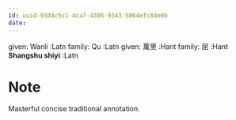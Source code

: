 ```yaml
---
id: uuid-93d4c5c1-4ca7-4305-9343-5864efc84e0b
date: 
---
```


given: Wanli :Latn
family: Qu :Latn
given: 萬里 :Hant
family: 屈 :Hant
**Shangshu shiyi** :Latn
# Note
Masterful concise traditional annotation.